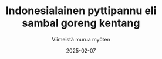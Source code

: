 ---
title: "Indonesialainen pyttipannu eli sambal goreng kentang"
image: "https://vegaanibotti.lauravuo.me/2025/02/2025-02-07_small.png"
date: 2025-02-07
receipt_url: "https://viimeistamuruamyoten.com/indonesialainen-pyttipannu-eli-sambal-goreng-kentang/"
author: "Viimeistä murua myöten"
---